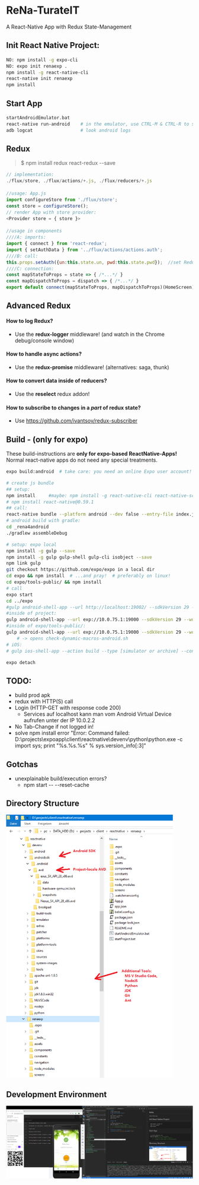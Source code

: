 # ReNa-TurateIT
A React-Native App with Redux State-Management

## Init React Native Project:
```sh
NO: npm install -g expo-cli
NO: expo init renaexp .
npm install -g react-native-cli
react-native init renaexp
npm install
```

## Start App
```sh
startAndroidEmulator.bat
react-native run-android    # in the emulator, use CTRL-M & CTRL-R to switch hot-reloading & debug(http://localhost:8081/debugger-ui/)
adb logcat                  # look android logs
```

## Redux
> $ npm install redux react-redux --save
```js
// implementation:
./flux/store, ./flux/actions/+.js, ./flux/reducers/+.js

//usage: App.js
import configureStore from './flux/store';
const store = configureStore();
// render App with store provider:
<Provider store = { store }>

//usage in components 
////A: imports:
import { connect } from 'react-redux';
import { setAuthData } from '../flux/actions/actions.auth';
////B: call:
this.props.setAuth({un:this.state.un, pwd:this.state.pwd});  //set Redux state!
////C: connection:
const mapStateToProps = state => { /*...*/ }
const mapDispatchToProps = dispatch => { /*...*/ }
export default connect(mapStateToProps, mapDispatchToProps)(HomeScreen);
```

## Advanced Redux
#### How to log Redux?
* Use the **redux-logger** middleware! (and watch in the Chrome debug/console window)
#### How to handle async actions?
* Use the **redux-promise** middleware! (alternatives: saga, thunk)
#### How to convert data inside of reducers?
* Use the **reselect** redux addon!
#### How to subscribe to changes in a *part* of redux state?
* Use https://github.com/ivantsov/redux-subscriber

## Build - (only for expo)
These build-instructions are **only for expo-based ReactNative-Apps!** Normal react-native apps do not need any special treatments.
```sh
expo build:android  # take care: you need an online Expo user account!
```
```sh
# create js bundle
## setup:
npm install     #maybe: npm install -g react-native-cli react-native-scripts
# npm install react-native@0.59.1
## call:
react-native bundle --platform android --dev false --entry-file index.js --bundle-output _rena4android/app/src/main/assets/index.android.bundle --assets-dest _rena4android/app/src/main/res
# android build with gradle:
cd _rena4android
./gradlew assembleDebug
```
```sh
# setup: expo local
npm install -g gulp --save
npm install -g gulp gulp-shell gulp-cli isobject --save
npm link gulp
git checkout https://github.com/expo/expo in a local dir
cd expo && npm install  # ...and pray!  # preferably on linux!
cd expo/tools-public/ && npm install
# call
expo start
cd ../expo
#gulp android-shell-app --url http://localhost:19002/ --sdkVersion 29 --workingDir=../.
#inside of project:
gulp android-shell-app --url exp://10.0.75.1:19000 --sdkVersion 29 --workingDir=. --gulpfile ../expo/tools-public/gulpfile.js
#inside of expo/tools-public/:
gulp android-shell-app --url exp://10.0.75.1:19000 --sdkVersion 29 --workingDir=../../renaexp
    # -> opens check-dynamic-macros-android.sh
# iOS:
# gulp ios-shell-app --action build --type [simulator or archive] --configuration [Debug or Release]
```
```sh
expo detach
```

## TODO:
* build prod apk
* redux with HTTP(S) call
* Login (HTTP-GET with response code 200)
    * Services auf localhost kann man vom Android Virtual Device aufrufen unter der IP 10.0.2.2
* No Tab-Change if not logged in!
* solve npm install error "Error: Command failed: D:\projects\expoapp\client\reactnative\devenv\python\python.exe -c import sys; print "%s.%s.%s" % sys.version_info[:3]"

## Gotchas
* unexplainable build/execution errors?
    * npm start -- --reset-cache

## Directory Structure
<img src=_res/dir_structure.png width="450px">

## Development Environment
<img src=_res/devenv.png width="750px">
